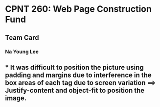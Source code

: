 # CPNT 260: Web Page Construction Fund
## Team Card
### Na Young Lee
## * It was difficult to position the picture using padding and margins due to interference in the box areas of each tag due to screen variation ==> Justify-content and object-fit to position the image.
